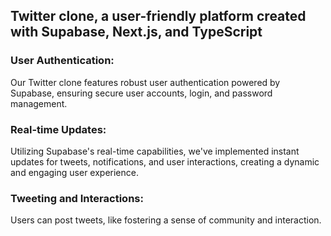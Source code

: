 
## Twitter clone, a user-friendly platform created with Supabase, Next.js, and TypeScript
### User Authentication: 
Our Twitter clone features robust user authentication powered by Supabase, ensuring secure user accounts, login, and password management.

### Real-time Updates: 
Utilizing Supabase's real-time capabilities, we've implemented instant updates for tweets, notifications, and user interactions, creating a dynamic and engaging user experience.

### Tweeting and Interactions: 
Users can post tweets, like fostering a sense of community and interaction.
